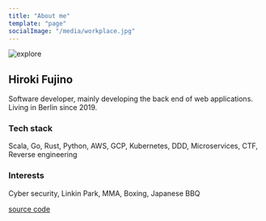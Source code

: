 ```yaml
---
title: "About me"
template: "page"
socialImage: "/media/workplace.jpg"
---
```


![explore](/media/explore.jpg)

## Hiroki Fujino
Software developer, mainly developing the back end of web applications. 
Living in Berlin since 2019.

### Tech stack
Scala, Go, Rust, Python, AWS, GCP, Kubernetes, DDD, Microservices, CTF, Reverse engineering

### Interests
Cyber security, Linkin Park, MMA, Boxing, Japanese BBQ

[source code](https://github.com/Hiroki6/hiroki-site)
